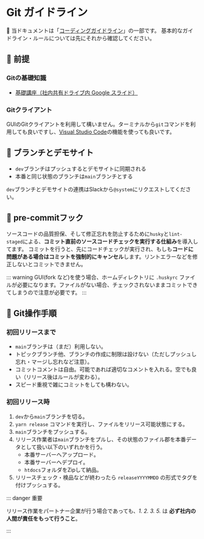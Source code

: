 # Git ガイドライン

🔰 当ドキュメントは「[コーディングガイドライン](../index.md)」の一部です。
基本的なガイドライン・ルールについては先にそれから確認してください。

## 🔰 前提

### Gitの基礎知識

- [基礎講座（社内共有ドライブ内 Google スライド）](https://docs.google.com/presentation/d/1hsTsh2C3D1BUOHWsevkr1Xy2wR9RsZITp8DjLd281ac/)

### Gitクライアント

GUIのGitクライアントを利用して構いません。ターミナルから`git`コマンドを利用しても良いですし、[Visual Studio Code](https://azure.microsoft.com/ja-jp/products/visual-studio-code/)の機能を使っても良いです。

## 🚧 ブランチとデモサイト

- `dev`ブランチはプッシュするとデモサイトに同期される
- 本番と同じ状態のブランチは`main`ブランチとする

`dev`ブランチとデモサイトの連携はSlackから`@system`にリクエストしてください。

## 🎣 pre-commitフック

ソースコードの品質担保、そして修正忘れを防止するために`husky`と`lint-staged`による、**コミット直前のソースコードチェックを実行する仕組み**を導入してます。
コミットを行うと、先にコードチェックが実行され、もしも**コードに問題がある場合はコミットを強制的にキャンセル**します。リントエラーなどを修正しないとコミットできません。

::: warning
GUI(fork など)を使う場合、ホームディレクトリに `.huskyrc` ファイルが必要になります。ファイルがない場合、チェックされないままコミットできてしまうので注意が必要です。
:::

## 🔢 Git操作手順

### 初回リリースまで

- `main`ブランチは（まだ）利用しない。
- トピックブランチ他、ブランチの作成に制限は設けない（ただしプッシュし忘れ・マージし忘れなど注意）。
- コミットコメントは自由。可能であれば適切なコメントを入れる。空でも良い（リリース後はルールが変わる）。
- スピード重視で雑にコミットをしても構わない。

### 初回リリース時

1.  `dev`から`main`ブランチを切る。
2.  `yarn release` コマンドを実行し、ファイルをリリース可能状態にする。
3.  `main`ブランチをプッシュする。
4.  リリース作業者は`main`ブランチをプルし、その状態のファイル郡を本番データとして扱い以下のいずれかを行う。
    - 本番サーバーへアップロード。
    - 本番サーバーへデプロイ。
    - `htdocs`フォルダをZipして納品。
5.  リリースチェック・検品などが終わったら `releaseYYYYMMDD` の形式でタグを付けプッシュする。

::: danger 重要

リリース作業をパートナー企業が行う場合であっても、_1._ _2._ _3._ _5._ は **必ず社内の人間が責任をもって行うこと**。

:::
